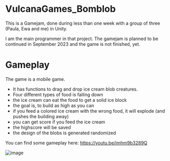 # VulcanaGames_Bomblob

This is a Gamejam, done during less than one week with a group of three (Paula, Ewa and me) in Unity.

I am the main programmer in that project. The gamejam is planned to be continued in September 2023 and the game is not finished, yet. 

# Gameplay 
The game is a mobile game. 
- It has functions to drag and drop ice cream blob creatures.
- Four different types of food is falling down
- the ice cream can eat the food to get a solid ice block
- the goal is, to build as high as you can
- if you feed a colored ice cream with the wrong food, it will explode (and pushes the building away)
- you can get score if you feed the ice cream
- the highscore will be saved
- the design of the blobs is generated randomized

You can find some gameplay here: https://youtu.be/imhm9b3289Q 

![image](https://github.com/MatiHaufn/VulcanaGames_Bomblob/assets/65949947/4b53bb6e-3d5c-49cd-9c03-ef883e2e482d)
